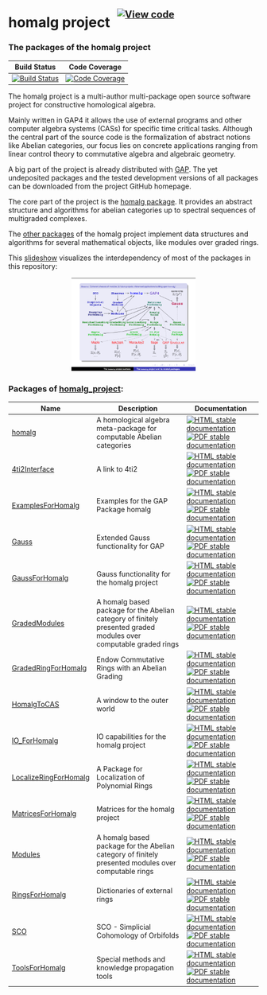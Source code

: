 <!-- BEGIN HEADER -->
# homalg project&ensp;<sup><sup>[![View code][code-img]][code-url]</sup></sup>

### The packages of the homalg project

| Build Status | Code Coverage |
| ------------ | ------------- |
| [![Build Status][tests-img]][tests-url] | [![Code Coverage][codecov-img]][codecov-url] |

<!-- END HEADER -->

The homalg project is a multi-author multi-package open source software project for constructive homological algebra.

Mainly written in GAP4 it allows the use of external programs and other computer algebra systems (CASs) for specific time critical tasks.
Although the central part of the source code is the formalization of abstract notions like Abelian categories, our focus lies on concrete applications ranging from linear control theory to commutative algebra and algebraic geometry.

A big part of the project is already distributed with [GAP](https://www.gap-system.org/). The yet undeposited packages and the tested development versions of all packages can be downloaded from the project GitHub homepage.

The core part of the project is the [homalg package](https://homalg-project.github.io/homalg_project/homalg/). It provides an abstract structure and algorithms for abelian categories up to spectral sequences of multigraded complexes.

The [other packages](https://homalg-project.github.io/homalg_project/) of the homalg project implement data structures and algorithms for several mathematical objects, like modules over graded rings.

This [slideshow](images/homalg-project.pdf) visualizes the interdependency of most of the packages in this repository:

<center>
<a href="https://homalg-project.github.io/docs/homalg_project/homalg_project.pdf" target="_blank"><img src="images/thumb.png" border="0" alt="the
 homalg slideshow" title="the homalg slideshow" /></a>
</center>

<!-- BEGIN FOOTER -->
### Packages of [homalg_project](/../../):
| Name | Description | Documentation |
| ---- | ----------- | ------------- |
| [homalg](homalg#readme) | A homological algebra meta-package for computable Abelian categories | [![HTML stable documentation][html-homalg-img]][html-homalg-url] [![PDF stable documentation][pdf-homalg-img]][pdf-homalg-url] |
| [4ti2Interface](4ti2Interface#readme) | A link to 4ti2 | [![HTML stable documentation][html-4ti2Interface-img]][html-4ti2Interface-url] [![PDF stable documentation][pdf-4ti2Interface-img]][pdf-4ti2Interface-url] |
| [ExamplesForHomalg](ExamplesForHomalg#readme) | Examples for the GAP Package homalg | [![HTML stable documentation][html-ExamplesForHomalg-img]][html-ExamplesForHomalg-url] [![PDF stable documentation][pdf-ExamplesForHomalg-img]][pdf-ExamplesForHomalg-url] |
| [Gauss](Gauss#readme) | Extended Gauss functionality for GAP | [![HTML stable documentation][html-Gauss-img]][html-Gauss-url] [![PDF stable documentation][pdf-Gauss-img]][pdf-Gauss-url] |
| [GaussForHomalg](GaussForHomalg#readme) | Gauss functionality for the homalg project | [![HTML stable documentation][html-GaussForHomalg-img]][html-GaussForHomalg-url] [![PDF stable documentation][pdf-GaussForHomalg-img]][pdf-GaussForHomalg-url] |
| [GradedModules](GradedModules#readme) | A homalg based package for the Abelian category of finitely presented graded modules over computable graded rings | [![HTML stable documentation][html-GradedModules-img]][html-GradedModules-url] [![PDF stable documentation][pdf-GradedModules-img]][pdf-GradedModules-url] |
| [GradedRingForHomalg](GradedRingForHomalg#readme) | Endow Commutative Rings with an Abelian Grading | [![HTML stable documentation][html-GradedRingForHomalg-img]][html-GradedRingForHomalg-url] [![PDF stable documentation][pdf-GradedRingForHomalg-img]][pdf-GradedRingForHomalg-url] |
| [HomalgToCAS](HomalgToCAS#readme) | A window to the outer world | [![HTML stable documentation][html-HomalgToCAS-img]][html-HomalgToCAS-url] [![PDF stable documentation][pdf-HomalgToCAS-img]][pdf-HomalgToCAS-url] |
| [IO_ForHomalg](IO_ForHomalg#readme) | IO capabilities for the homalg project | [![HTML stable documentation][html-IO_ForHomalg-img]][html-IO_ForHomalg-url] [![PDF stable documentation][pdf-IO_ForHomalg-img]][pdf-IO_ForHomalg-url] |
| [LocalizeRingForHomalg](LocalizeRingForHomalg#readme) | A Package for Localization of Polynomial Rings | [![HTML stable documentation][html-LocalizeRingForHomalg-img]][html-LocalizeRingForHomalg-url] [![PDF stable documentation][pdf-LocalizeRingForHomalg-img]][pdf-LocalizeRingForHomalg-url] |
| [MatricesForHomalg](MatricesForHomalg#readme) | Matrices for the homalg project | [![HTML stable documentation][html-MatricesForHomalg-img]][html-MatricesForHomalg-url] [![PDF stable documentation][pdf-MatricesForHomalg-img]][pdf-MatricesForHomalg-url] |
| [Modules](Modules#readme) | A homalg based package for the Abelian category of finitely presented modules over computable rings | [![HTML stable documentation][html-Modules-img]][html-Modules-url] [![PDF stable documentation][pdf-Modules-img]][pdf-Modules-url] |
| [RingsForHomalg](RingsForHomalg#readme) | Dictionaries of external rings | [![HTML stable documentation][html-RingsForHomalg-img]][html-RingsForHomalg-url] [![PDF stable documentation][pdf-RingsForHomalg-img]][pdf-RingsForHomalg-url] |
| [SCO](SCO#readme) | SCO - Simplicial Cohomology of Orbifolds | [![HTML stable documentation][html-SCO-img]][html-SCO-url] [![PDF stable documentation][pdf-SCO-img]][pdf-SCO-url] |
| [ToolsForHomalg](ToolsForHomalg#readme) | Special methods and knowledge propagation tools | [![HTML stable documentation][html-ToolsForHomalg-img]][html-ToolsForHomalg-url] [![PDF stable documentation][pdf-ToolsForHomalg-img]][pdf-ToolsForHomalg-url] |

[html-homalg-img]: https://img.shields.io/badge/🔗%20HTML-stable-blue.svg
[html-homalg-url]: https://homalg-project.github.io/homalg_project/homalg/doc/chap0_mj.html

[pdf-homalg-img]: https://img.shields.io/badge/🔗%20PDF-stable-blue.svg
[pdf-homalg-url]: https://homalg-project.github.io/homalg_project/homalg/download_pdf.html


[html-4ti2Interface-img]: https://img.shields.io/badge/🔗%20HTML-stable-blue.svg
[html-4ti2Interface-url]: https://homalg-project.github.io/homalg_project/4ti2Interface/doc/chap0_mj.html

[pdf-4ti2Interface-img]: https://img.shields.io/badge/🔗%20PDF-stable-blue.svg
[pdf-4ti2Interface-url]: https://homalg-project.github.io/homalg_project/4ti2Interface/download_pdf.html


[html-ExamplesForHomalg-img]: https://img.shields.io/badge/🔗%20HTML-stable-blue.svg
[html-ExamplesForHomalg-url]: https://homalg-project.github.io/homalg_project/ExamplesForHomalg/doc/chap0_mj.html

[pdf-ExamplesForHomalg-img]: https://img.shields.io/badge/🔗%20PDF-stable-blue.svg
[pdf-ExamplesForHomalg-url]: https://homalg-project.github.io/homalg_project/ExamplesForHomalg/download_pdf.html


[html-Gauss-img]: https://img.shields.io/badge/🔗%20HTML-stable-blue.svg
[html-Gauss-url]: https://homalg-project.github.io/homalg_project/Gauss/doc/chap0_mj.html

[pdf-Gauss-img]: https://img.shields.io/badge/🔗%20PDF-stable-blue.svg
[pdf-Gauss-url]: https://homalg-project.github.io/homalg_project/Gauss/download_pdf.html


[html-GaussForHomalg-img]: https://img.shields.io/badge/🔗%20HTML-stable-blue.svg
[html-GaussForHomalg-url]: https://homalg-project.github.io/homalg_project/GaussForHomalg/doc/chap0_mj.html

[pdf-GaussForHomalg-img]: https://img.shields.io/badge/🔗%20PDF-stable-blue.svg
[pdf-GaussForHomalg-url]: https://homalg-project.github.io/homalg_project/GaussForHomalg/download_pdf.html


[html-GradedModules-img]: https://img.shields.io/badge/🔗%20HTML-stable-blue.svg
[html-GradedModules-url]: https://homalg-project.github.io/homalg_project/GradedModules/doc/chap0_mj.html

[pdf-GradedModules-img]: https://img.shields.io/badge/🔗%20PDF-stable-blue.svg
[pdf-GradedModules-url]: https://homalg-project.github.io/homalg_project/GradedModules/download_pdf.html


[html-GradedRingForHomalg-img]: https://img.shields.io/badge/🔗%20HTML-stable-blue.svg
[html-GradedRingForHomalg-url]: https://homalg-project.github.io/homalg_project/GradedRingForHomalg/doc/chap0_mj.html

[pdf-GradedRingForHomalg-img]: https://img.shields.io/badge/🔗%20PDF-stable-blue.svg
[pdf-GradedRingForHomalg-url]: https://homalg-project.github.io/homalg_project/GradedRingForHomalg/download_pdf.html


[html-HomalgToCAS-img]: https://img.shields.io/badge/🔗%20HTML-stable-blue.svg
[html-HomalgToCAS-url]: https://homalg-project.github.io/homalg_project/HomalgToCAS/doc/chap0_mj.html

[pdf-HomalgToCAS-img]: https://img.shields.io/badge/🔗%20PDF-stable-blue.svg
[pdf-HomalgToCAS-url]: https://homalg-project.github.io/homalg_project/HomalgToCAS/download_pdf.html


[html-IO_ForHomalg-img]: https://img.shields.io/badge/🔗%20HTML-stable-blue.svg
[html-IO_ForHomalg-url]: https://homalg-project.github.io/homalg_project/IO_ForHomalg/doc/chap0_mj.html

[pdf-IO_ForHomalg-img]: https://img.shields.io/badge/🔗%20PDF-stable-blue.svg
[pdf-IO_ForHomalg-url]: https://homalg-project.github.io/homalg_project/IO_ForHomalg/download_pdf.html


[html-LocalizeRingForHomalg-img]: https://img.shields.io/badge/🔗%20HTML-stable-blue.svg
[html-LocalizeRingForHomalg-url]: https://homalg-project.github.io/homalg_project/LocalizeRingForHomalg/doc/chap0_mj.html

[pdf-LocalizeRingForHomalg-img]: https://img.shields.io/badge/🔗%20PDF-stable-blue.svg
[pdf-LocalizeRingForHomalg-url]: https://homalg-project.github.io/homalg_project/LocalizeRingForHomalg/download_pdf.html


[html-MatricesForHomalg-img]: https://img.shields.io/badge/🔗%20HTML-stable-blue.svg
[html-MatricesForHomalg-url]: https://homalg-project.github.io/homalg_project/MatricesForHomalg/doc/chap0_mj.html

[pdf-MatricesForHomalg-img]: https://img.shields.io/badge/🔗%20PDF-stable-blue.svg
[pdf-MatricesForHomalg-url]: https://homalg-project.github.io/homalg_project/MatricesForHomalg/download_pdf.html


[html-Modules-img]: https://img.shields.io/badge/🔗%20HTML-stable-blue.svg
[html-Modules-url]: https://homalg-project.github.io/homalg_project/Modules/doc/chap0_mj.html

[pdf-Modules-img]: https://img.shields.io/badge/🔗%20PDF-stable-blue.svg
[pdf-Modules-url]: https://homalg-project.github.io/homalg_project/Modules/download_pdf.html


[html-RingsForHomalg-img]: https://img.shields.io/badge/🔗%20HTML-stable-blue.svg
[html-RingsForHomalg-url]: https://homalg-project.github.io/homalg_project/RingsForHomalg/doc/chap0_mj.html

[pdf-RingsForHomalg-img]: https://img.shields.io/badge/🔗%20PDF-stable-blue.svg
[pdf-RingsForHomalg-url]: https://homalg-project.github.io/homalg_project/RingsForHomalg/download_pdf.html


[html-SCO-img]: https://img.shields.io/badge/🔗%20HTML-stable-blue.svg
[html-SCO-url]: https://homalg-project.github.io/homalg_project/SCO/doc/chap0_mj.html

[pdf-SCO-img]: https://img.shields.io/badge/🔗%20PDF-stable-blue.svg
[pdf-SCO-url]: https://homalg-project.github.io/homalg_project/SCO/download_pdf.html


[html-ToolsForHomalg-img]: https://img.shields.io/badge/🔗%20HTML-stable-blue.svg
[html-ToolsForHomalg-url]: https://homalg-project.github.io/homalg_project/ToolsForHomalg/doc/chap0_mj.html

[pdf-ToolsForHomalg-img]: https://img.shields.io/badge/🔗%20PDF-stable-blue.svg
[pdf-ToolsForHomalg-url]: https://homalg-project.github.io/homalg_project/ToolsForHomalg/download_pdf.html


[tests-img]: https://github.com/homalg-project/homalg_project/workflows/Tests/badge.svg?branch=master
[tests-url]: https://github.com/homalg-project/homalg_project/actions?query=workflow%3ATests+branch%3Amaster

[codecov-img]: https://codecov.io/gh/homalg-project/homalg_project/branch/master/graph/badge.svg
[codecov-url]: https://codecov.io/gh/homalg-project/homalg_project

[code-img]: https://img.shields.io/badge/-View%20code-blue?logo=github
[code-url]: https://github.com/homalg-project/homalg_project#top
<!-- END FOOTER -->
